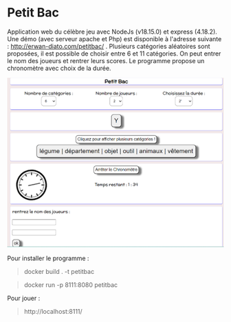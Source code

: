 # Petit Bac 

Application web du célèbre jeu avec NodeJs (v18.15.0) et express (4.18.2). Une démo (avec serveur apache et Php) est disponible à l'adresse suivante : http://erwan-diato.com/petitbac/ .
Plusieurs catégories aléatoires sont proposées, il est possible de choisir entre 6 et 11 catégories. 
On peut entrer le nom des joueurs et rentrer leurs scores. Le programme propose un chronomètre avec choix de la durée.

![petitbac](petitbac.png)

Pour installer le programme :

> docker build . -t petitbac 

> docker run -p 8111:8080 petitbac

Pour jouer : 

> http://localhost:8111/ 
